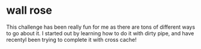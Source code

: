 # wall rose
This challenge has been really fun for me as there are tons of different ways to go about it. I started out by learning how to do it with dirty pipe, and have recentyl been trying to complete it with cross cache!
